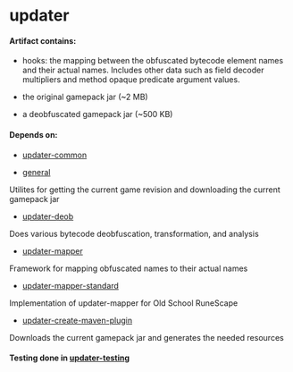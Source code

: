 # updater

#### Artifact contains:
 
* hooks: the mapping between the obfuscated bytecode element names and
 their actual names. Includes other data such as field decoder multipliers and 
 method opaque predicate argument values.

* the original gamepack jar (~2 MB)

* a deobfuscated gamepack jar (~500 KB)

#### Depends on:

* [updater-common](https://github.com/RuneSuite/client/tree/master/updater-common)

* [general](https://github.com/RuneSuite/general)

Utilites for getting the current game revision and downloading the current gamepack jar

* [updater-deob](https://github.com/RuneSuite/client/tree/master/updater-deob)

Does various bytecode deobfuscation, transformation, and analysis

* [updater-mapper](https://github.com/RuneSuite/client/tree/master/updater-mapper)

Framework for mapping obfuscated names to their actual names 

* [updater-mapper-standard](https://github.com/RuneSuite/client/tree/master/updater-mapper-standard)

Implementation of updater-mapper for Old School RuneScape

* [updater-create-maven-plugin](https://github.com/RuneSuite/client/tree/master/updater-create-maven-plugin)

Downloads the current gamepack jar and generates the needed resources

#### Testing done in [updater-testing](https://github.com/RuneSuite/client/tree/master/updater-testing)